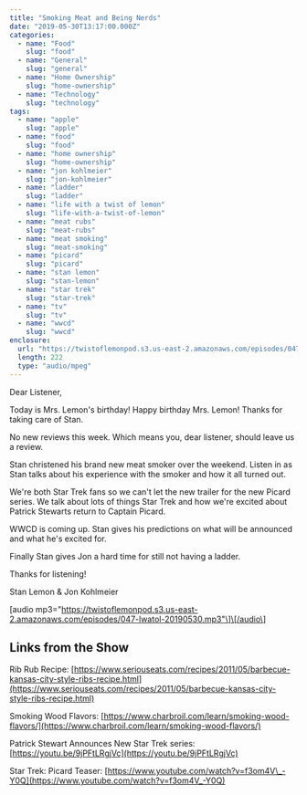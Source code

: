 ```yaml
---
title: "Smoking Meat and Being Nerds"
date: "2019-05-30T13:17:00.000Z"
categories:
  - name: "Food"
    slug: "food"
  - name: "General"
    slug: "general"
  - name: "Home Ownership"
    slug: "home-ownership"
  - name: "Technology"
    slug: "technology"
tags:
  - name: "apple"
    slug: "apple"
  - name: "food"
    slug: "food"
  - name: "home ownership"
    slug: "home-ownership"
  - name: "jon kohlmeier"
    slug: "jon-kohlmeier"
  - name: "ladder"
    slug: "ladder"
  - name: "life with a twist of lemon"
    slug: "life-with-a-twist-of-lemon"
  - name: "meat rubs"
    slug: "meat-rubs"
  - name: "meat smoking"
    slug: "meat-smoking"
  - name: "picard"
    slug: "picard"
  - name: "stan lemon"
    slug: "stan-lemon"
  - name: "star trek"
    slug: "star-trek"
  - name: "tv"
    slug: "tv"
  - name: "wwcd"
    slug: "wwcd"
enclosure:
  url: "https://twistoflemonpod.s3.us-east-2.amazonaws.com/episodes/047-lwatol-20190530.mp3"
  length: 222
  type: "audio/mpeg"
---
```


Dear Listener,

Today is Mrs. Lemon's birthday! Happy birthday Mrs. Lemon! Thanks for taking care of Stan.

No new reviews this week. Which means you, dear listener, should leave us a review.

Stan christened his brand new meat smoker over the weekend. Listen in as Stan talks about his experience with the smoker and how it all turned out.

We're both Star Trek fans so we can't let the new trailer for the new Picard series. We talk about lots of things Star Trek and how we're excited about Patrick Stewarts return to Captain Picard.

WWCD is coming up. Stan gives his predictions on what will be announced and what he's excited for.

Finally Stan gives Jon a hard time for still not having a ladder.

Thanks for listening!

Stan Lemon & Jon Kohlmeier

\[audio mp3="https://twistoflemonpod.s3.us-east-2.amazonaws.com/episodes/047-lwatol-20190530.mp3"\]\[/audio\]

## Links from the Show

Rib Rub Recipe: [https://www.seriouseats.com/recipes/2011/05/barbecue-kansas-city-style-ribs-recipe.html](https://www.seriouseats.com/recipes/2011/05/barbecue-kansas-city-style-ribs-recipe.html)

Smoking Wood Flavors: [https://www.charbroil.com/learn/smoking-wood-flavors/](https://www.charbroil.com/learn/smoking-wood-flavors/)

Patrick Stewart Announces New Star Trek series: [https://youtu.be/9jPFtLRgjVc](https://youtu.be/9jPFtLRgjVc)

Star Trek: Picard Teaser: [https://www.youtube.com/watch?v=f3om4V\_-Y0Q](https://www.youtube.com/watch?v=f3om4V_-Y0Q)
